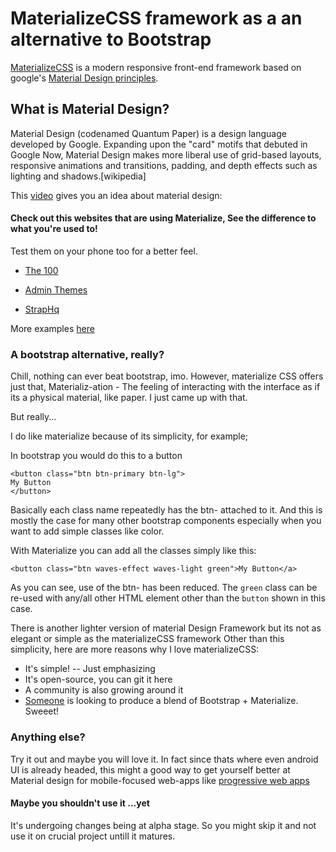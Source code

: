 # MaterializeCSS framework as a an alternative to Bootstrap
[MaterializeCSS](http://materializecss.com/) is a modern responsive front-end framework based on google's [Material Design principles](https://www.google.com/design/spec/material-design/introduction.html).
## What is Material Design?
Material Design (codenamed Quantum Paper) is a design language developed by Google. Expanding upon the "card" motifs that debuted in Google Now, Material Design makes more liberal use of grid-based layouts, responsive animations and transitions, padding, and depth effects such as lighting and shadows.[wikipedia]

This [video](https://www.youtube.com/watch?v=Q8TXgCzxEnw) gives you an idea about material design:
#### Check out this websites that are using Materialize, See the difference to what you're used to!

Test them on your phone too for a better feel.

- [The 100](https://www.100xp.io/)

- [Admin Themes](http://demo.geekslabs.com/materialize/v2.1/)

- [StrapHq](http://www.straphq.com/)

More examples [here](http://materializecss.com/showcase.html)

### A bootstrap alternative, really?
Chill, nothing can ever beat bootstrap, imo. However, materialize CSS offers just that, Materializ-ation - The feeling of interacting with the interface as if its a physical material, like paper. I just came up with that. 

But really...

I do like materialize because of its simplicity, for example;

In bootstrap you would do this to a button
```
<button class="btn btn-primary btn-lg">
My Button
</button>

```
Basically each class name repeatedly has the btn- attached to it. And this is mostly the case for many other bootstrap components especially when you want to add simple classes like color.

With Materialize you can add all the classes simply like this:
```
<button class="btn waves-effect waves-light green">My Button</a>
```
As you can see, use of the btn- has been reduced. The `green` class can be re-used with any/all other HTML element other than the `button` shown in this case.


There is another  lighter version of material Design Framework but its not as elegant or simple as the materializeCSS framework
Other than this simplicity, here are more reasons why I love materializeCSS:

- It's simple! -- Just emphasizing
- It's open-source, you can git it here
- A community is also growing around it
- [Someone](http://fezvrasta.github.io/bootstrap-material-design/) is looking to produce a blend of Bootstrap + Materialize. Sweeet!


### Anything else?
Try it out and maybe you will love it. In fact since thats where even android UI is already headed, this might a good way to get yourself better at Material design for mobile-focused web-apps like [progressive web apps](https://developers.google.com/web/fundamentals/getting-started/your-first-progressive-web-app/#what-will-you-learn)

#### Maybe you shouldn't use it ...yet
It's undergoing changes being at alpha stage. So you might skip it and not use it on crucial project untill it matures.

